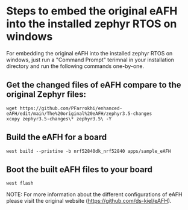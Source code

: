 # Steps to embed the original eAFH into the installed zephyr RTOS on windows
For embedding the original eAFH into the installed zephyr RTOS on windows, just run a "Command Prompt" terimnal in your installation directory and run the following commands one-by-one.

## Get the changed files of eAFH compare to the original Zephyr files:
```
wget https://github.com/PFarrokhi/enhanced-eAFH/edit/main/The%20original%20eAFH/zephyr3.5-changes
xcopy zephyr3.5-changes\* zephyr3.5\ -Y
```

## Build the eAFH for a board
```
west build --pristine -b nrf52840dk_nrf52840 apps/sample_eAFH
```

## Boot the built eAFH files to your board
```
west flash
```

NOTE: For more information about the different configurations of eAFH please visit the original website (https://github.com/ds-kiel/eAFH).
